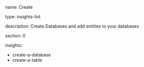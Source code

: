 name: Create

type: insights-list

description: Create Databases and add entities to your databases

section: 0

insights:
  - create-a-database
  - create-a-table
